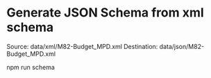 # Generate JSON Schema from xml schema

Source: data/xml/M82-Budget_MPD.xml
Destination: data/json/M82-Budget_MPD.xml

npm run schema



